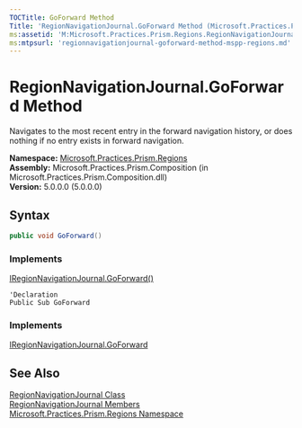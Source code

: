 ```yaml
---
TOCTitle: GoForward Method
Title: 'RegionNavigationJournal.GoForward Method (Microsoft.Practices.Prism.Regions)'
ms:assetid: 'M:Microsoft.Practices.Prism.Regions.RegionNavigationJournal.GoForward'
ms:mtpsurl: 'regionnavigationjournal-goforward-method-mspp-regions.md'
---
```

# RegionNavigationJournal.GoForward Method

Navigates to the most recent entry in the forward navigation history, or does nothing if no entry exists in forward navigation.

**Namespace:** [Microsoft.Practices.Prism.Regions](/patterns-practices/reference/mspp-regions-namespace)  
**Assembly:** Microsoft.Practices.Prism.Composition (in Microsoft.Practices.Prism.Composition.dll)  
**Version:** 5.0.0.0 (5.0.0.0)

## Syntax

```C#
public void GoForward()
```

### Implements

[IRegionNavigationJournal.GoForward()](/patterns-practices/reference/iregionnavigationjournal-goforward-method-mspp-regions)

```VB
'Declaration
Public Sub GoForward
```

### Implements

[IRegionNavigationJournal.GoForward](/patterns-practices/reference/iregionnavigationjournal-goforward-method-mspp-regions)

## See Also

[RegionNavigationJournal Class](/patterns-practices/reference/regionnavigationjournal-class-mspp-regions)  
[RegionNavigationJournal Members](/patterns-practices/reference/regionnavigationjournal-members-mspp-regions)  
[Microsoft.Practices.Prism.Regions Namespace](/patterns-practices/reference/mspp-regions-namespace)  